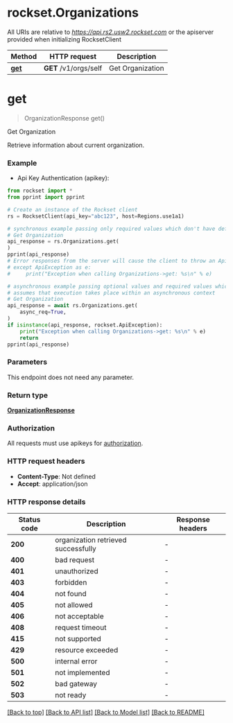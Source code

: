 # rockset.Organizations

All URIs are relative to *https://api.rs2.usw2.rockset.com* or the apiserver provided when initializing RocksetClient

Method | HTTP request | Description
------------- | ------------- | -------------
[**get**](OrganizationsApi.md#get) | **GET** /v1/orgs/self | Get Organization


# **get**
> OrganizationResponse get()

Get Organization

Retrieve information about current organization.

### Example

* Api Key Authentication (apikey):

```python
from rockset import *
from pprint import pprint

# Create an instance of the Rockset client
rs = RocksetClient(api_key="abc123", host=Regions.use1a1)

# synchronous example passing only required values which don't have defaults set
# Get Organization
api_response = rs.Organizations.get(
)
pprint(api_response)
# Error responses from the server will cause the client to throw an ApiException
# except ApiException as e:
#     print("Exception when calling Organizations->get: %s\n" % e)

# asynchronous example passing optional values and required values which don't have defaults set
# assumes that execution takes place within an asynchronous context
# Get Organization
api_response = await rs.Organizations.get(
    async_req=True,
)
if isinstance(api_response, rockset.ApiException):
    print("Exception when calling Organizations->get: %s\n" % e)
    return
pprint(api_response)

```


### Parameters
This endpoint does not need any parameter.

### Return type

[**OrganizationResponse**](OrganizationResponse.md)

### Authorization

All requests must use apikeys for [authorization](../README.md#Documentation-For-Authorization).


### HTTP request headers

 - **Content-Type**: Not defined
 - **Accept**: application/json


### HTTP response details

| Status code | Description | Response headers |
|-------------|-------------|------------------|
**200** | organization retrieved successfully |  -  |
**400** | bad request |  -  |
**401** | unauthorized |  -  |
**403** | forbidden |  -  |
**404** | not found |  -  |
**405** | not allowed |  -  |
**406** | not acceptable |  -  |
**408** | request timeout |  -  |
**415** | not supported |  -  |
**429** | resource exceeded |  -  |
**500** | internal error |  -  |
**501** | not implemented |  -  |
**502** | bad gateway |  -  |
**503** | not ready |  -  |

[[Back to top]](#) [[Back to API list]](../README.md#documentation-for-api-endpoints) [[Back to Model list]](../README.md#documentation-for-models) [[Back to README]](../README.md)

